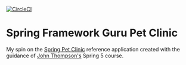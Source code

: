 [![CircleCI](https://dl.circleci.com/status-badge/img/gh/cjamesanderson/sfg-pet-clinic/tree/main.svg?style=svg)](https://dl.circleci.com/status-badge/redirect/gh/cjamesanderson/sfg-pet-clinic/tree/main)
# Spring Framework Guru Pet Clinic

My spin on the [Spring Pet Clinic](https://github.com/spring-projects/spring-petclinic) reference application created with the guidance of [John Thompson's](https://github.com/springframeworkguru) Spring 5 course.
